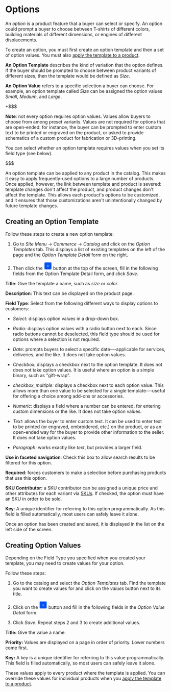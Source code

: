 # Options [](id=options)

An *option* is a product feature that a buyer can select or specify. An option
could prompt a buyer to choose between T-shirts of different colors, building
materials of different dimensions, or engines of different displacements. 

To create an option, you must first create an option template and then a set of
option values. You must also 
[apply the template to a product](/web/liferay-emporio/documentation/-/knowledge_base/7-1/adding-options-to-products).

**An Option Template** describes the kind of variation that the option defines.
If the buyer should be prompted to choose between product variants of different
sizes, then the template would be defined as *Size*.

**An Option Value** refers to a specific selection a buyer can choose. For
example, an option template called *Size* can be assigned the option values
*Small*, *Medium*, and *Large*.

+$$$

**Note**: not every option requires option values. Values allow buyers to choose
from among preset variants. Values are not required for options that are
open-ended: for instance, the buyer can be prompted to enter custom text to be
printed or engraved on the product, or asked to provide schematics of a custom
product for fabrication or 3D-printing.

You can select whether an option template requires values when you set its field
type (see below).

$$$

An option template can be applied to any product in the catalog. This makes it
easy to apply frequently-used options to a large number of products. Once
applied, however, the link between template and product is severed: template
changes don't affect the product, and product changes don't affect the template.
This allows each product's options to be customized, and it ensures that those
customizations aren't unintentionally changed by future template changes.

## Creating an Option Template [](id=creating-an-option-template)

Follow these steps to create a new option template:

1.  Go to *Site Menu* &rarr; *Commerce* &rarr; *Catalog* and click on the
    *Option Templates* tab. This displays a list of existing templates on the
    left of the page and the *Option Template Detail* form on the right.

2.  Then click the ![Add](../../images/icon-add.png) button at the top of the
    screen, fill in the following fields from the Option Template Detail form,
    and click *Save*.

**Title**: Give the template a name, such as *size* or *color*.

**Description**: This text can be displayed on the product page.

**Field Type**: Select from the following different ways to display
options to customers:

- *Select:* displays option values in a drop-down box.

- *Radio:* displays option values with a radio button next to each. Since radio
buttons cannot be deselected, this field type should be used for options where
a selection is not required.

- *Date:* prompts buyers to select a specific date---applicable for services,
deliveries, and the like. It does not take option values.

- *Checkbox:* displays a checkbox next to the option template. It does
not does not take option values. It is useful where an option is a simple
binary, such as "gift-wrap".

- *checkbox_multiple:* displays a checkbox next to each option value. This
 allows more than one value to be selected for a single template---useful for offering
a choice among add-ons or accessories.

- *Numeric:* displays a field where a number can be entered, for
entering custom dimensions or the like. It does not take option values.

- *Text:* allows the buyer to enter custom text. It can be used to enter text to
be printed (or engraved, embroidered, etc.) on the product, or as an open-ended
way for the buyer to provide other information to the seller. It does not take
option values.

- *Paragraph:* works exactly like *text*, but provides a larger field.

**Use in faceted navigation**: Check this box to allow search results to be
filtered for this option.

**Required**: forces customers to make a selection before purchasing products
that use this option.

**SKU Contributor:** a SKU contributor can be assigned a unique price and other
attributes for each variant via
[SKUs](/web/liferay-emporio/documentation/-/knowledge_base/7-1/SKUs). If
checked, the option must have an SKU in order to be sold.

**Key**: A unique identifier for referring to this option programmatically. As
this field is filled automatically, most users can safely leave it alone.

Once an option has been created and saved, it is displayed in the list on the
left side of the screen.

## Creating Option Values [](id=creating-option-values-at-the-catalog-scope)

Depending on the Field Type you specified when you created your template, you
may need to create values for your option. 

Follow these steps:

1.  Go to the catalog and select the *Option Templates* tab. Find the template
    you want to create values for and click on the *values* button next to its
    title.

2.  Click on the ![Add](../../images/icon-add.png) button and fill in the
    following fields in the *Option Value Detail* form.

3.  Click *Save*. Repeat steps 2 and 3 to create additional values.

**Title:** Give the value a name.

**Priority:** Values are displayed on a page in order of priority. Lower
numbers come first.

**Key:** A key is a unique identifier for referring to this value
programmatically. This field is filled automatically, so most users can
safely leave it alone.

These values apply to every product where the template is applied. You can
override these values for individual products when you 
[apply the template to a product](/web/liferay-emporio/documentation/-/knowledge_base/7-1/adding-options-to-products).
